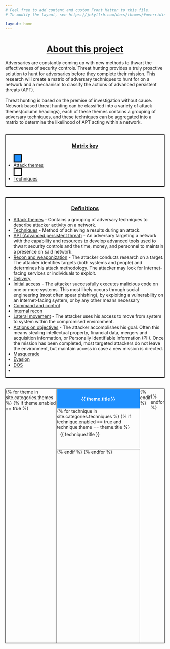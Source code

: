 ```yaml
---
# Feel free to add content and custom Front Matter to this file.
# To modify the layout, see https://jekyllrb.com/docs/themes/#overriding-theme-defaults

layout: home
---
```


<h1><u><center>About this project</center></u></h1>
<div class="abstract_textbox">
    <p>
        Adversaries are constantly coming up with new methods to thwart the effectiveness of security controls. Threat hunting provides a truly proactive solution to hunt for adversaries before they complete their mission. This research will create a matrix of adversary techniques to hunt for on a network and a mechanism to classify the actions of advanced persistent threats (APT).
        <br><br>
        Threat hunting is based on the premise of investigation without cause. Network based threat hunting can be classified into a variety of attack themes(column headings), each of these themes contains a grouping of adversary techniques, and these techniques can be aggregated into a matrix to determine the likelihood of APT acting within a network. 
        <br>
        <br>
    </p>
</div>

<style>
.attack_theme_square {
  height: 20px;
  width: 20px;
  background-color: DodgerBlue;
  border-style: solid;
  border-color: black;
}
.technique_square {
    height: 20px;
    width: 20px;
    background-color: White;
    border-style: solid;
    border-color: black;
}
</style>

<div class="key" style="border:2px solid black;">
    <h3><center><u><b>Matrix key</b></u></center></h3>
    <ul>
        <li><div class="attack_theme_square"></div><u>Attack themes</u></li>
        <li><div class="technique_square"></div><u>Techniques</u></li>
    </ul>
</div>
<br>
<br>

<div class="definitions" style="border:2px solid black;">
    <h3><center><u><b>Definitions</b></u></center></h3>
    <ul>
        <li><u>Attack themes</u> - Contains a grouping of adversary techniques to describe attacker activity on a network.</li>
        <li><u>Techniques</u> - Method of achieving a results during an attack.</li>
        <li><u>APT(Advanced persistent threat)</u> -  An adversary targeting a network with the capability and resources to develop advanced tools used to thwart security controls and the time, money, and personnel to maintain a presence on said network.</li>
        <li><u>Recon and weaponization</u> - The attacker conducts research on a target. The attacker identifies targets (both systems and people) and determines his attack methodology. The attacker may look for Internet-facing services or individuals to exploit.</li>
        <li><u>Delivery</u> </li>
        <li><u>Initial access</u> - The attacker successfully executes malicious code on one or more systems. This most likely occurs through social engineering (most often spear phishing), by exploiting a vulnerability on an Internet-facing system, or by any other means necessary</li>
        <li><u>Command and control</u> </li>
        <li><u>Internal recon</u> </li>
        <li><u>Lateral movement</u> - The attacker uses his access to move from system to system within the compromised environment.</li>
        <li><u>Actions on objectives</u> - The attacker accomplishes his goal. Often this means stealing intellectual property, financial data, mergers and acquisition information, or Personally Identifiable Information (PII). Once the mission has been completed, most targeted attackers do not leave the environment, but maintain access in case a new mission is directed.</li>
        <li><u>Masquerade</u> </li>
        <li><u>Evasion</u> </li>
        <li><u>DOS</u> </li>
        <li><u></u> </li>
    </ul>
</div>
<br>
<br>

<div class="flexbox">
{% for theme in site.categories.themes %}
    {% if theme.enabled == true %}
    <div class="col">
        <p class="theme"> {{ theme.title }}</p>
        <div class="techniques">
        {% for technique in site.categories.techniques %}
            {% if technique.enabled == true and technique.theme == theme.title %}
            <a class="technique" href="{{ site.url }}{{ site.baseurl }}/{{ technique.permalink }}">{{ technique.title }}</a>
            {% endif %}
        {% endfor %}
    </div>
</div>
{% endif %}

{% endfor %}
</div>





<style>
    table, caption, thead, tbody, td, tr{
        border: 1px solid black;
        padding: 1rem;
    }
    .flexbox{
        display: flex;
        width: 100%
        flex-wrap: nowrap;
        height: 50rem;
        border-style: solid;
        border-color: black;
        border-width: 2px 1px 2px 1px;
          
        
        
    }
    .col{
height: 100%;
      border-style: solid;
        border-color: black;
        border-width: 0 1px 0 1px;
     
       
    }
    .theme{
        padding: 10px;
        font-weight: 700;
        color: white;
        background: DodgerBlue  ;
        min-height: 5%;
        max-height: 25px;
        margin: 0;
        text-align: center;
        display: flex;
        justify-content: center;
        align-items: center;
    }
    .techniques{

        display: flex;
        flex-direction: column;
        flex-wrap: nowrap;
        height: 100%;

    }
    .col .technique{
        padding: 5px 10px;
        min-height: 50px;
        text-decoration: none;
        border-style: solid;
        border-color: black;
        border-width: 0 0 1px 0;
    }

    .col .technique:hover{
        background-color: #6699cc;
        color: white;

    }
</style>

